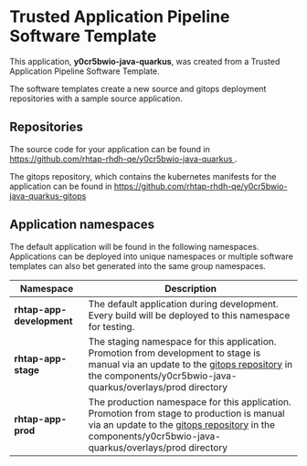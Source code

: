 # Trusted Application Pipeline Software Template

This application, **y0cr5bwio-java-quarkus**, was created from a Trusted Application Pipeline Software Template.

The software templates create a new source and gitops deployment repositories with a sample source application. 

## Repositories

The source code for your application can be found in [https://github.com/rhtap-rhdh-qe/y0cr5bwio-java-quarkus ](https://github.com/rhtap-rhdh-qe/y0cr5bwio-java-quarkus ).
 
The gitops repository, which contains the kubernetes manifests for the application can be found in 
[https://github.com/rhtap-rhdh-qe/y0cr5bwio-java-quarkus-gitops ](https://github.com/rhtap-rhdh-qe/y0cr5bwio-java-quarkus-gitops ) 

## Application namespaces 

The default application will be found in the following namespaces. Applications can be deployed into unique namespaces or multiple software templates can also bet generated into the same group namespaces.  

|  Namespace   |  Description   |  
| -------- | -------- |   
| **rhtap-app-development** | The default application during development. Every build will be deployed to this namespace for testing. | 
| **rhtap-app-stage** | The staging namespace for this application. Promotion from development to stage is manual via an update to the [gitops repository](https://github.com/rhtap-rhdh-qe/y0cr5bwio-java-quarkus-gitops ) in the components/y0cr5bwio-java-quarkus/overlays/prod directory |  
| **rhtap-app-prod** | The production namespace for this application. Promotion from stage to production is manual via an update to the [gitops repository](https://github.com/rhtap-rhdh-qe/y0cr5bwio-java-quarkus-gitops ) in the components/y0cr5bwio-java-quarkus/overlays/prod directory | 